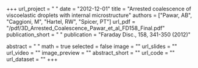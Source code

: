 +++
url_project = " "
date = "2012-12-01"
title = "Arrested coalescence of viscoelastic droplets with internal microstructure"
authors = ["Pawar, AB", "Caggioni, M", "Hartel, RW", "Spicer, PT"]
url_pdf = "/pdf/3D_Arrested_Coalescence_Pawar_et_al_FD158_Final.pdf"
publication_short = " "
publication = "Faraday Disc., 158, 341-350 (2012)"

abstract = " "
math = true
selected = false
image = ""
url_slides = ""
url_video = ""
image_preview = ""
abstract_short = ""
url_code = ""
url_dataset = ""
+++